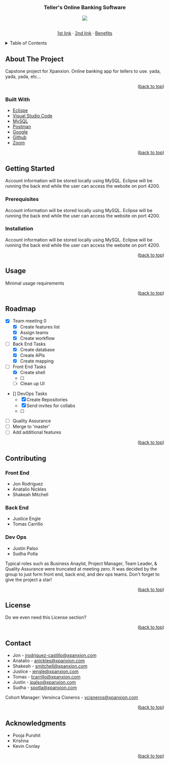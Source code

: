 <div id="top"></div>
<br />
<div align="center">

<h3 align="center">Teller's Online Banking Software</h3>
  <img src="https://www.techfunnel.com/wp-content/uploads/2019/07/12-Digital-Banking-Challenges-and-Opportunities-For-the-Banking-Industry-1.png">

  <p align="center">
    <br />
    <a href="https://www.google.com/search?q=hi+alex!&sxsrf=APq-WBveHwk7TQkUhLdjIJ-ZS-DF2I0wTQ:1649436844712&source=lnms&tbm=isch&sa=X&ved=2ahUKEwiMmNWJ94T3AhXNkmoFHVejA_cQ_AUoAXoECAIQAw&biw=1920&bih=899&dpr=1">1st link</a>
    ·
    <a href="https://movitees.com/shop2/evil-corp-t-shirt">2nd link</a>
    ·
    <a href="https://www.thebalance.com/three-advantages-of-online-banking-2385804">Benefits</a>
  </p>
</div>



<details>
  <summary>Table of Contents</summary>
  <ol>
    <li>
      <a href="#about-the-project">About The Project</a>
      <ul>
        <li><a href="#built-with">Built With</a></li>
      </ul>
    </li>
    <li>
      <a href="#getting-started">Getting Started</a>
      <ul>
        <li><a href="#prerequisites">Prerequisites</a></li>
        <li><a href="#installation">Installation</a></li>
      </ul>
    </li>
    <li><a href="#usage">Usage</a></li>
    <li><a href="#roadmap">Roadmap</a></li>
    <li><a href="#contributing">Contributing</a></li>
    <li><a href="#license">License</a></li>
    <li><a href="#contact">Contact</a></li>
    <li><a href="#acknowledgments">Acknowledgments</a></li>
  </ol>
</details>


## About The Project

 Capstone project for Xpanxion. Online banking app for tellers to use. yada, yada, yada, etc...


<p align="right">(<a href="#top">back to top</a>)</p>

### Built With

* [Eclispe](https://www.eclipse.org/ide/)
* [Visual Studio Code](https://code.visualstudio.com/)
* [MySQL](https://www.mysql.com/)
* [Postman](https://www.postman.com/)
* [Google](https://www.google.com/)
* [Github](https://github.com/)
* [Zoom](https://zoom.us/)

<p align="right">(<a href="#top">back to top</a>)</p>




## Getting Started

Account information will be stored locally using MySQL. Eclipse will be running the back end while the user can access the website on port 4200.

### Prerequisites

Account information will be stored locally using MySQL. Eclipse will be running the back end while the user can access the website on port 4200.


### Installation

Account information will be stored locally using MySQL. Eclipse will be running the back end while the user can access the website on port 4200.

<p align="right">(<a href="#top">back to top</a>)</p>




## Usage

Minimal usage requirements

<p align="right">(<a href="#top">back to top</a>)</p>




## Roadmap

- [X] Team meeting 0
    - [X] Create features list
    - [X] Assign teams
    - [X] Create workflow
- [ ] Back End Tasks
    - [X] Create database
    - [X] Create APIs
    - [X] Create mapping
- [ ] Front End Tasks
    - [X] Create shell
    - [ ] 
    - [ ] Clean up UI
- [] DevOps Tasks
    - [X] Create Repositories
    - [X] Send invites for collabs
    - [ ] 
- [ ] Quality Assurance
- [ ] Merge to 'master'
- [ ] Add additional features

<p align="right">(<a href="#top">back to top</a>)</p>




## Contributing

### Front End
* Jon Rodriguez
* Anatalio Nickles
* Shakeah Mitchell


### Back End
* Justice Engle
* Tomas Carrillo

### Dev Ops
* Justin Palso
* Sudha Potla

Typical roles such as Business Anaylst, Project Manager, Team Leader, & Quality Assurance were truncated at meeting zero. It was decided by the group to just form front end, back end, and dev ops teams. 
Don't forget to give the project a star!

<p align="right">(<a href="#top">back to top</a>)</p>


## License

Do we even need this License section?

<p align="right">(<a href="#top">back to top</a>)</p>


## Contact

* Jon - jrodriguez-castillo@xpanxion.com
* Anatalio - anickles@xpanxion.com
* Shakeah - smitchell@xpanxion.com
* Justice - jengle@xpanxion.com
* Tomas - tcarrillo@xpanxion.com
* Justin - jpalso@xpanxion.com
* Sudha - spotla@xpanxion.com

Cohort Manager: Veroinca Cisneros - vcisneros@xpanxion.com




<p align="right">(<a href="#top">back to top</a>)</p>



## Acknowledgments

* Pooja Purohit
* Krishna
* Kevin Conlay

<p align="right">(<a href="#top">back to top</a>)</p>

